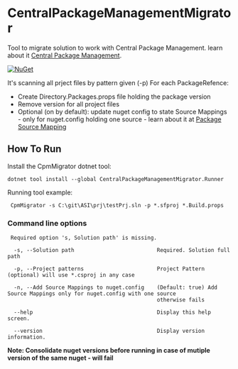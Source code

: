 # CentralPackageManagementMigrator
Tool to migrate solution to work with Central Package Management.
learn about it [Central Package Management](https://learn.microsoft.com/en-us/nuget/consume-packages/central-package-management).



 [![NuGet](https://img.shields.io/nuget/v/CentralPackageManagementMigrator.Runner.svg)](https://www.nuget.org/packages/CentralPackageManagementMigrator.Runner/)

It's scanning all prject files by pattern given (-p)
For each PackageRefence:
* Create Directory.Packages.props file holding the package version
* Remove version for all project files
* Optional (on by default): update nuget config to state Source Mappings - only for nuget.config holding one source - learn about it at
 [Package Source Mapping](https://learn.microsoft.com/en-us/nuget/consume-packages/package-source-mapping)


## How To Run
Install the CpmMigrator dotnet tool:
```
dotnet tool install --global CentralPackageManagementMigrator.Runner
```
Running tool example:
```
 CpmMigrator -s C:\git\ASI\prj\testPrj.sln -p *.sfproj *.Build.props
```

### Command line options
```
 Required option 's, Solution path' is missing.

  -s, --Solution path                          Required. Solution full path

  -p, --Project patterns                       Project Pattern (optional) will use *.csproj in any case

  -n, --Add Source Mappings to nuget.config    (Default: true) Add Source Mappings only for nuget.config with one source
                                               otherwise fails

  --help                                       Display this help screen.

  --version                                    Display version information.

```

**Note: Consolidate nuget versions before running in case of mutiple version of the same nuget - will fail**